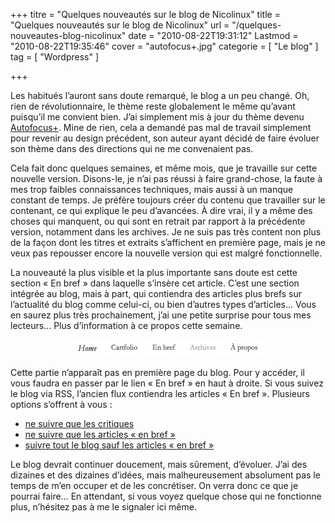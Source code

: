 +++
titre = "Quelques nouveautés sur le blog de Nicolinux"
title = "Quelques nouveautés sur le blog de Nicolinux"
url = "/quelques-nouveautes-blog-nicolinux"
date = "2010-08-22T19:31:12"
Lastmod = "2010-08-22T19:35:46"
cover = "autofocus+.jpg"
categorie = [ "Le blog" ]
tag = [ "Wordpress" ]

+++

<p>Les habitués l&rsquo;auront sans doute remarqué, le blog a un peu changé. Oh, rien de révolutionnaire, le thème reste globalement le même qu&rsquo;avant puisqu&rsquo;il me convient bien. J&rsquo;ai simplement mis à jour du thème devenu <a href="http://fthrwght.com/autofocus/">Autofocus+</a>. Mine de rien, cela a demandé pas mal de travail simplement pour revenir au design précédent, son auteur ayant décidé de faire évoluer son thème dans des directions qui ne me convenaient pas.</p>
<p>Cela fait donc quelques semaines, et même mois, que je travaille sur cette nouvelle version. Disons-le, je n&rsquo;ai pas réussi à faire grand-chose, la faute à mes trop faibles connaissances techniques, mais aussi à un manque constant de temps. Je préfère toujours créer du contenu que travailler sur le contenant, ce qui explique le peu d&rsquo;avancées. À dire vrai, il y a même des choses qui manquent, ou qui sont en retrait par rapport à la précédente version, notamment dans les archives. Je ne suis pas très content non plus de la façon dont les titres et extraits s&rsquo;affichent en première page, mais je ne veux pas repousser encore la nouvelle version qui est malgré fonctionnelle.</p>
<p>La nouveauté la plus visible et la plus importante sans doute est cette section &laquo;&nbsp;En bref&nbsp;&raquo; dans laquelle s&rsquo;insère cet article. C&rsquo;est une section intégrée au blog, mais à part, qui contiendra des articles plus brefs sur l&rsquo;actualité du blog comme celui-ci, ou bien d&rsquo;autres types d&rsquo;articles… Vous en saurez plus très prochainement, j&rsquo;ai une petite surprise pour tous mes lecteurs… Plus d&rsquo;information à ce propos cette semaine.</p>
<div style="text-align: center;"><img class="aligncenter" src="enbref.jpg" border="0" alt="Shades.jpg" width="313" height="27" /></div>
<p>Cette partie n&rsquo;apparaît pas en première page du blog. Pour y accéder, il vous faudra en passer par le lien &laquo;&nbsp;En bref&nbsp;&raquo; en haut à droite. Si vous suivez le blog via RSS, l&rsquo;ancien flux contiendra les articles &laquo;&nbsp;En bref&nbsp;&raquo;. Plusieurs options s&rsquo;offrent à vous :</p>
<ul style="text-align: justify;">
<li style="text-align: justify;"><a href="http://voiretmanger.fr/category/critiques/feed/">ne suivre que les critiques</a></li>
<li><a href="http://voiretmanger.fr/category/enbref/feed/">ne suivre que les articles &laquo;&nbsp;en bref&nbsp;&raquo;</a></li>
<li><a href="http://voiretmanger.fr/feed?cat=-655">suivre tout le blog sauf les articles &laquo;&nbsp;en bref&nbsp;&raquo;</a></li>
</ul>
<p>Le blog devrait continuer doucement, mais sûrement, d&rsquo;évoluer. J&rsquo;ai des dizaines et des dizaines d&rsquo;idées, mais malheureusement absolument pas le temps de m&rsquo;en occuper et de les concrétiser. On verra donc ce que je pourrai faire… En attendant, si vous voyez quelque chose qui ne fonctionne plus, n&rsquo;hésitez pas à me le signaler ici même.</p>

